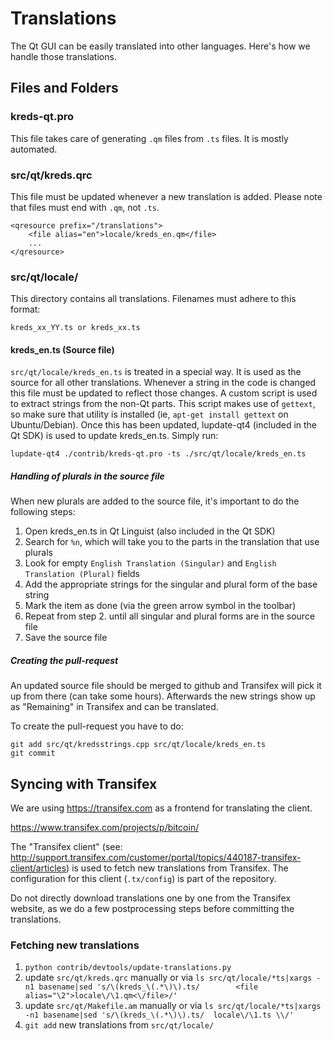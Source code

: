 Translations
============

The Qt GUI can be easily translated into other languages. Here's how we
handle those translations.

Files and Folders
-----------------

### kreds-qt.pro

This file takes care of generating `.qm` files from `.ts` files. It is mostly
automated.

### src/qt/kreds.qrc

This file must be updated whenever a new translation is added. Please note that
files must end with `.qm`, not `.ts`.

    <qresource prefix="/translations">
        <file alias="en">locale/kreds_en.qm</file>
        ...
    </qresource>

### src/qt/locale/

This directory contains all translations. Filenames must adhere to this format:

    kreds_xx_YY.ts or kreds_xx.ts

#### kreds_en.ts (Source file)

`src/qt/locale/kreds_en.ts` is treated in a special way. It is used as the
source for all other translations. Whenever a string in the code is changed
this file must be updated to reflect those changes. A custom script is used
to extract strings from the non-Qt parts. This script makes use of `gettext`,
so make sure that utility is installed (ie, `apt-get install gettext` on
Ubuntu/Debian). Once this has been updated, lupdate-qt4 (included in the Qt SDK)
is used to update kreds_en.ts. Simply run:

    lupdate-qt4 ./contrib/kreds-qt.pro -ts ./src/qt/locale/kreds_en.ts

##### Handling of plurals in the source file

When new plurals are added to the source file, it's important to do the following steps:

1. Open kreds_en.ts in Qt Linguist (also included in the Qt SDK)
2. Search for `%n`, which will take you to the parts in the translation that use plurals
3. Look for empty `English Translation (Singular)` and `English Translation (Plural)` fields
4. Add the appropriate strings for the singular and plural form of the base string
5. Mark the item as done (via the green arrow symbol in the toolbar)
6. Repeat from step 2. until all singular and plural forms are in the source file
7. Save the source file

##### Creating the pull-request

An updated source file should be merged to github and Transifex will pick it
up from there (can take some hours). Afterwards the new strings show up as "Remaining"
in Transifex and can be translated.

To create the pull-request you have to do:

    git add src/qt/kredsstrings.cpp src/qt/locale/kreds_en.ts
    git commit

Syncing with Transifex
----------------------

We are using https://transifex.com as a frontend for translating the client.

https://www.transifex.com/projects/p/bitcoin/

The "Transifex client" (see: http://support.transifex.com/customer/portal/topics/440187-transifex-client/articles)
is used to fetch new translations from Transifex. The configuration for this client (`.tx/config`)
is part of the repository.

Do not directly download translations one by one from the Transifex website, as we do a few
postprocessing steps before committing the translations.

### Fetching new translations

1. `python contrib/devtools/update-translations.py`
2. update `src/qt/kreds.qrc` manually or via
   `ls src/qt/locale/*ts|xargs -n1 basename|sed 's/\(kreds_\(.*\)\).ts/        <file alias="\2">locale\/\1.qm<\/file>/'`
3. update `src/qt/Makefile.am` manually or via
   `ls src/qt/locale/*ts|xargs -n1 basename|sed 's/\(kreds_\(.*\)\).ts/  locale\/\1.ts \\/'`
4. `git add` new translations from `src/qt/locale/`
